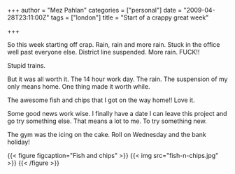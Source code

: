 +++
author = "Mez Pahlan"
categories = ["personal"]
date = "2009-04-28T23:11:00Z"
tags = ["london"]
title = "Start of a crappy great week"

+++

So this week starting off crap. Rain, rain and more rain. Stuck in the office well past everyone else. District line
suspended. More rain. FUCK!!

<!--more-->

Stupid trains.

But it was all worth it. The 14 hour work day. The rain. The suspension of my only means home. One thing made it worth
while.

The awesome fish and chips that I got on the way home!! Love it.

Some good news work wise. I finally have a date I can leave this project and go try something else. That means a lot to
me. To try something new.

The gym was the icing on the cake. Roll on Wednesday and the bank holiday!

{{< figure figcaption="Fish and chips" >}}
    {{< img src="fish-n-chips.jpg" >}}
{{< /figure >}}
